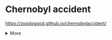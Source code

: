 # Chernobyl accident
https://zoodogood.github.io/chernobylaccident/

<details>
<summary>More</summary>


First project using only HTML & CSS without JavaScript.  
-- Created as school project 26.04.2020
***

</details>
